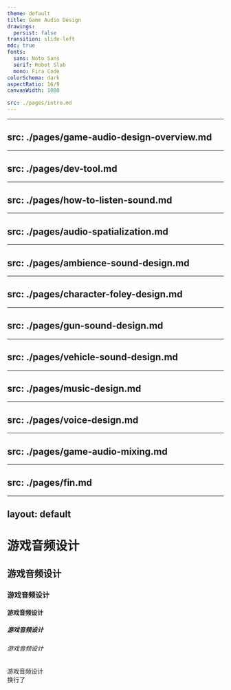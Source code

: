 ```yaml
---
theme: default
title: Game Audio Design
drawings:
  persist: false
transition: slide-left
mdc: true
fonts:
  sans: Noto Sans
  serif: Robot Slab
  mono: Fira Code
colorSchema: dark
aspectRatio: 16/9
canvasWidth: 1080

src: ./pages/intro.md
---
```


---
src: ./pages/game-audio-design-overview.md
---

---
src: ./pages/dev-tool.md
---

---
src: ./pages/how-to-listen-sound.md
---

---
src: ./pages/audio-spatialization.md
---

---
src: ./pages/ambience-sound-design.md
---

---
src: ./pages/character-foley-design.md
---

---
src: ./pages/gun-sound-design.md
---

---
src: ./pages/vehicle-sound-design.md
---

---
src: ./pages/music-design.md
---

---
src: ./pages/voice-design.md
---

---
src: ./pages/game-audio-mixing.md
---



---
src: ./pages/fin.md
---

---
layout: default
---

# 游戏音频设计
## 游戏音频设计
### 游戏音频设计
#### 游戏音频设计
##### 游戏音频设计
###### 游戏音频设计
游戏音频设计  
换行了

<!-- This is a test page -->